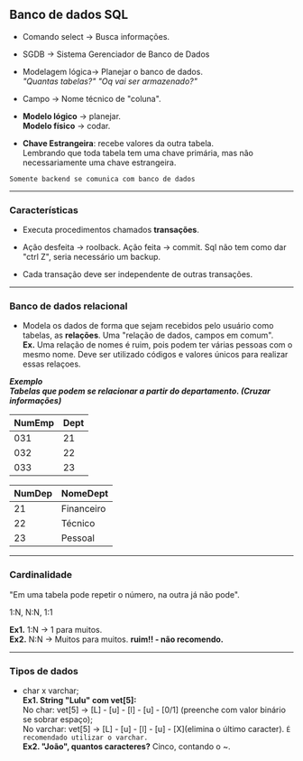 ## Banco de dados SQL

- Comando select -> Busca informações.

- SGDB -> Sistema Gerenciador de Banco de Dados

- Modelagem lógica-> Planejar o banco de dados. <br> *"Quantas tabelas?" "Oq vai ser armazenado?"*

- Campo -> Nome técnico de "coluna". 

- **Modelo lógico** -> planejar. <br> **Modelo físico** -> codar.


- **Chave Estrangeira**: recebe valores da outra tabela. <br>Lembrando que toda tabela tem uma chave primária, mas não necessariamente uma chave estrangeira.


```Somente backend se comunica com banco de dados```

---
### Características 

- Executa procedimentos chamados **transações**.

- Ação desfeita -> roolback. Ação  feita -> commit. Sql não tem como dar "ctrl Z", seria necessário um backup.

- Cada transação deve ser independente de outras transações.

---
### Banco de dados relacional

- Modela os dados de forma que sejam recebidos pelo usuário como tabelas, as **relações**. Uma "relação de dados, campos em comum". <br>**Ex.** Uma relação de nomes é ruim, pois podem ter várias pessoas com o mesmo nome. Deve ser utilizado códigos e valores únicos para realizar essas relaçoes.


___Exemplo <br>Tabelas que podem se relacionar a partir do departamento. (Cruzar informações)___

NumEmp| Dept
|---|---|
031|21
032|22
033|23


NumDep| NomeDept
|---|---|
|21| Financeiro 
|22| Técnico
|23| Pessoal
---
### Cardinalidade



"Em uma tabela pode repetir o número, na outra já não pode".

1:N, N:N, 1:1

**Ex1.** 1:N -> 1 para muitos. <br>
**Ex2.** N:N -> Muitos para muitos. **ruim!! - não recomendo.**

---
### Tipos de dados
- char x varchar; <br> **Ex1. String "Lulu" com vet[5]:** <br> No char: vet[5] -> [L] - [u] - [l] - [u] - [0/1] (preenche com valor binário se sobrar espaço); <br> No varchar: vet[5] -> [L] - [u] - [l] - [u] - [X](elimina o último caracter). ```É recomendado utilizar o varchar. ``` <br>**Ex2. "João", quantos caracteres?** Cinco, contando o ~.


